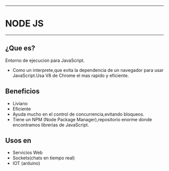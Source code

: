 ***
# NODE JS
***
## ¿Que es?
Entorno de ejecucion para JavaScript.<br>
- Como un interprete,que evita la dependencia de un navegador para usar JavaScript.Usa V8 de Chrome el mas rapido y eficiente.
## Beneficios
 - Liviano
 - Eficiente
 - Ayuda mucho en el control de concurrencia,evitando bloqueos.
 - Tiene un NPM (Node Package Manager),repositorio enorme donde encontramos librerias de JavaScript.
 ## Usos en
 - Servicios Web
 - Sockets(chats en tiempo real)
 - IOT (arduino)